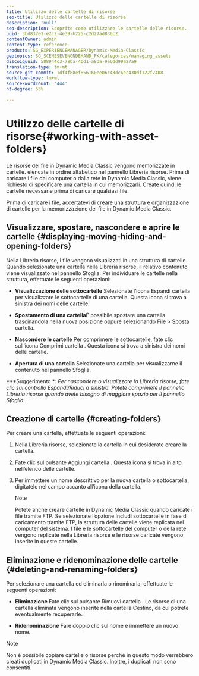 ```yaml
---
title: Utilizzo delle cartelle di risorse
seo-title: Utilizzo delle cartelle di risorse
description: 'null'
seo-description: Scoprite come utilizzare le cartelle delle risorse.
uuid: 3bd83701-e2c2-4e39-b225-c2d27ad836c2
contentOwner: admin
content-type: reference
products: SG_EXPERIENCEMANAGER/Dynamic-Media-Classic
geptopics: SG_SCENESEVENONDEMAND_PK/categories/managing_assets
discoiquuid: 588944c3-78ba-4bd1-a8da-9a6dd99a27a9
translation-type: tm+mt
source-git-commit: 1df4f88ef856160ee06c43dc6ec430df122f2408
workflow-type: tm+mt
source-wordcount: '444'
ht-degree: 55%

---
```



# Utilizzo delle cartelle di risorse{#working-with-asset-folders}

Le risorse dei file in Dynamic Media Classic vengono memorizzate in cartelle. elencate in ordine alfabetico nel pannello Libreria risorse. Prima di caricare i file dal computer o dalla rete in Dynamic Media Classic, viene richiesto di specificare una cartella in cui memorizzarli. Create quindi le cartelle necessarie prima di caricare qualsiasi file. 

Prima di caricare i file, accertatevi di creare una struttura e organizzazione di cartelle per la memorizzazione dei file in Dynamic Media Classic.

## Visualizzare, spostare, nascondere e aprire le cartelle {#displaying-moving-hiding-and-opening-folders}

Nella Libreria risorse, i file vengono visualizzati in una struttura di cartelle. Quando selezionate una cartella nella Libreria risorse, il relativo contenuto viene visualizzato nel pannello Sfoglia. Per individuare le cartelle nella struttura, effettuate le seguenti operazioni:

* **Visualizzazione delle sottocartelle** Selezionate l’icona Espandi cartella per visualizzare le sottocartelle di una cartella. Questa icona si trova a sinistra dei nomi delle cartelle.

* **Spostamento di una cartella**&#x200B;È possibile spostare una cartella trascinandola nella nuova posizione oppure selezionando File > Sposta cartella.

* **Nascondere le cartelle** Per comprimere le sottocartelle, fate clic sull’icona Comprimi cartella . Questa icona si trova a sinistra dei nomi delle cartelle.

* **Apertura di una cartella** Selezionate una cartella per visualizzarne il contenuto nel pannello Sfoglia.

***Suggerimento **: Per nascondere o visualizzare la Libreria risorse, fate clic sul controllo Espandi/Riduci a sinistra. Potete comprimete il pannello Libreria risorse quando avete bisogno di maggiore spazio per il pannello Sfoglia.*

## Creazione di cartelle {#creating-folders}

Per creare una cartella, effettuate le seguenti operazioni:

1. Nella Libreria risorse, selezionate la cartella in cui desiderate creare la cartella.
1. Fate clic sul pulsante Aggiungi cartella . Questa icona si trova in alto nell’elenco delle cartelle.
1. Per immettere un nome descrittivo per la nuova cartella o sottocartella, digitatelo nel campo accanto all’icona della cartella.

   >[!NOTE]
   >
   >Potete anche creare cartelle in Dynamic Media Classic quando caricate i file tramite FTP. Se selezionate l’opzione Includi sottocartelle in fase di caricamento tramite FTP, la struttura delle cartelle viene replicata nel computer del sistema. I file e le sottocartelle del computer o della rete vengono replicate nella Libreria risorse e le risorse caricate vengono inserite in queste cartelle.

## Eliminazione e ridenominazione delle cartelle {#deleting-and-renaming-folders}

Per selezionare una cartella ed eliminarla o rinominarla, effettuate le seguenti operazioni:

* **Eliminazione** Fate clic sul pulsante Rimuovi cartella . Le risorse di una cartella eliminata vengono inserite nella cartella Cestino, da cui potrete eventualmente recuperarle.

* **Ridenominazione** Fare doppio clic sul nome e immettere un nuovo nome.

>[!NOTE]
>
>Non è possibile copiare cartelle o risorse perché in questo modo verrebbero creati duplicati in Dynamic Media Classic. Inoltre, i duplicati non sono consentiti.
